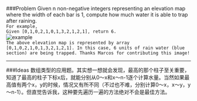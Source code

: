 ###Problem
Given n non-negative integers representing an elevation map where the width of each bar is 1, compute how much water it is able to trap after raining.  
`For example,`   
`Given [0,1,0,2,1,0,1,3,2,1,2,1], return 6.`  
![example](http://www.leetcode.com/wp-content/uploads/2012/08/rainwatertrap.png)  
`The above elevation map is represented by array [0,1,0,2,1,0,1,3,2,1,2,1]. In this case, 6 units of rain water (blue section) are being trapped. Thanks Marcos for contributing this image!`  

---

###Ideas
数组类型的应用题。其实想一想就会发现，最高的那个柱子至关重要，知道了最高的柱子下标x后，就能分别从0～x和x～n-1逐个计算水量。当然如果最高值有两个x，y的时候，情况又有所不同（不过也不难，分别计算0～x，x～y，y～n-1）。但直觉告诉我，这种要先遍历一遍的方法绝对不会是最佳方法。  



